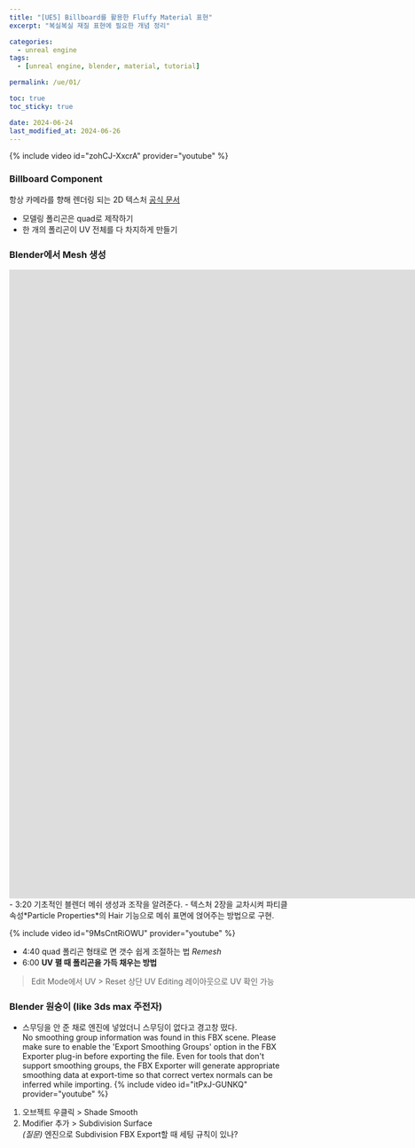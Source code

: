 ```yaml
---
title: "[UE5] Billboard를 활용한 Fluffy Material 표현"
excerpt: "복실복실 재질 표현에 필요한 개념 정리"

categories:
  - unreal engine
tags:
  - [unreal engine, blender, material, tutorial]

permalink: /ue/01/

toc: true
toc_sticky: true

date: 2024-06-24
last_modified_at: 2024-06-26
---
```



{% include video id="zohCJ-XxcrA" provider="youtube" %}


### Billboard Component
항상 카메라를 향해 렌더링 되는 2D 텍스처 [공식 문서](https://docs.unrealengine.com/4.27/ko/Basics/Components/Rendering/)

- 모델링 폴리곤은 quad로 제작하기
- 한 개의 폴리곤이 UV 전체를 다 차지하게 만들기

### Blender에서 Mesh 생성
<iframe width="2227" height="1135" src="https://www.youtube.com/embed/wPBX9kqcHzE" title="How to Make a Stylized Tree by using Blender and Unity" frameborder="0" allow="accelerometer; autoplay; clipboard-write; encrypted-media; gyroscope; picture-in-picture; web-share" referrerpolicy="strict-origin-when-cross-origin" allowfullscreen></iframe>
- 3:20 기초적인 블렌더 메쉬 생성과 조작을 알려준다.
- 텍스처 2장을 교차시켜 파티클 속성*Particle Properties*의 Hair 기능으로 메쉬 표면에 얹어주는 방법으로 구현. 


{% include video id="9MsCntRiOWU" provider="youtube" %}

- 4:40 quad 폴리곤 형태로 면 갯수 쉽게 조절하는 법 *Remesh*
- 6:00 **UV 펼 때 폴리곤을 가득 채우는 방법**
> Edit Mode에서 UV > Reset
> 상단 UV Editing 레이아웃으로 UV 확인 가능   

### Blender 원숭이 (like 3ds max 주전자)
- 스무딩을 안 준 채로 엔진에 넣었더니 스무딩이 없다고 경고창 떴다.   
  No smoothing group information was found in this FBX scene.  Please make sure to enable the 'Export Smoothing Groups' option in the FBX Exporter plug-in before exporting the file.  Even for tools that don't support smoothing groups, the FBX Exporter will generate appropriate smoothing data at export-time so that correct vertex normals can be inferred while importing. 
{% include video id="itPxJ-GUNKQ" provider="youtube" %}
1. 오브젝트 우클릭 > Shade Smooth
2. Modifier 추가 > Subdivision Surface   
*(질문)* 엔진으로 Subdivision FBX Export할 때 세팅 규칙이 있나?

